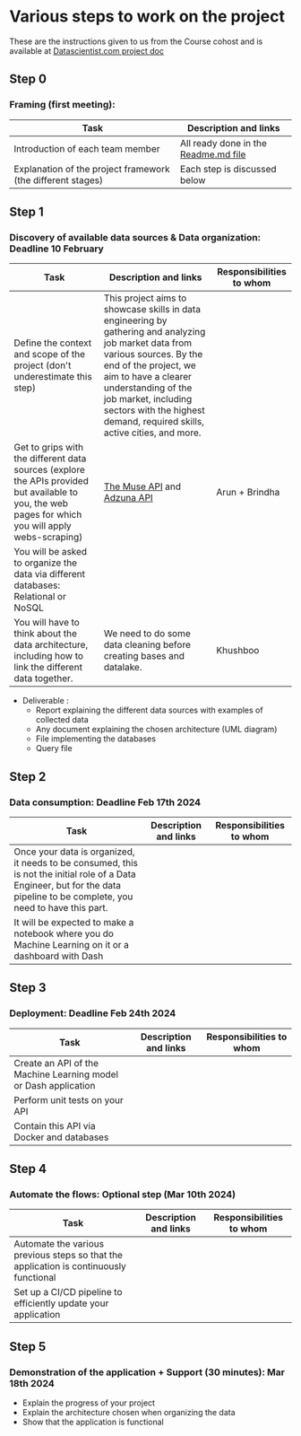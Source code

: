 # Various steps to work on the project

These are the instructions given to us from the Course cohost and is available at [Datascientist.com project doc](https://docs.google.com/document/d/1glRF8HtyNqcHnZud8KqeJYLdC07_MqjuFGJVOuw7gBc/edit) 

## Step 0 
### Framing (first meeting):
| Task | Description and links|
|-------------------|--------------------|
| Introduction of each team member | All ready done in the [Readme.md file](README.md) |
| Explanation of the project framework (the different stages) | Each step is discussed below |

## Step 1 
### Discovery of available data sources & Data organization: Deadline 10 February
| Task | Description and links| Responsibilities to whom |
|-------------------|--------------------|---------------|
| Define the context and scope of the project (don't underestimate this step) | This project aims to showcase skills in data engineering by gathering and analyzing job market data from various sources. By the end of the project, we aim to have a clearer understanding of the job market, including sectors with the highest demand, required skills, active cities, and more.| |
| Get to grips with the different data sources (explore the APIs provided but available to you, the web pages for which you will apply webs-scraping) | [The Muse API](https://www.themuse.com/developers/api/v2) and [Adzuna API](https://developer.adzuna.com/)|  Arun + Brindha |
| You will be asked to organize the data via different databases: Relational or NoSQL | | |
| You will have to think about the data architecture, including how to link the different data together. | We need to do some data cleaning before creating bases and datalake. | Khushboo  |

- Deliverable :
    - Report explaining the different data sources with examples of collected data
    - Any document explaining the chosen architecture (UML diagram)
    - File implementing the databases
    - Query file

## Step 2 
### Data consumption: Deadline Feb 17th 2024
| Task | Description and links| Responsibilities to whom |
|-------------------|--------------------|---------------|
| Once your data is organized, it needs to be consumed, this is not the initial role of a Data Engineer, but for the data pipeline to be complete, you need to have this part. | | | 
| It will be expected to make a notebook where you do Machine Learning on it or a dashboard with Dash | | |

## Step 3
### Deployment: Deadline  Feb 24th 2024
| Task | Description and links| Responsibilities to whom |
|-------------------|--------------------|---------------|
| Create an API of the Machine Learning model or Dash application | | |
| Perform unit tests on your API | | |
| Contain this API via Docker and databases | | |

## Step 4 
### Automate the flows: Optional step (Mar 10th 2024)
| Task | Description and links| Responsibilities to whom |
|-------------------|--------------------|---------------|
| Automate the various previous steps so that the application is continuously functional | | |
| Set up a CI/CD pipeline to efficiently update your application | | |

## Step 5
### Demonstration of the application + Support (30 minutes): Mar 18th 2024
- Explain the progress of your project
- Explain the architecture chosen when organizing the data
- Show that the application is functional
